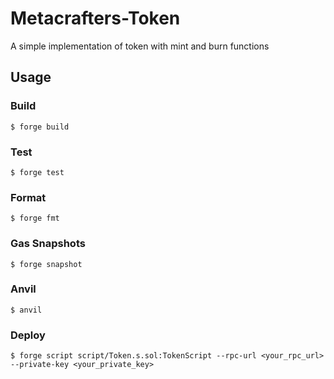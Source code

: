 # Metacrafters-Token

A simple implementation of token with mint and burn functions
## Usage

### Build

```shell
$ forge build
```

### Test

```shell
$ forge test
```

### Format

```shell
$ forge fmt
```

### Gas Snapshots

```shell
$ forge snapshot
```

### Anvil

```shell
$ anvil
```

### Deploy

```shell
$ forge script script/Token.s.sol:TokenScript --rpc-url <your_rpc_url> --private-key <your_private_key>
```